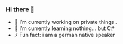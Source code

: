 ### Hi there 👋

- 🔭 I’m currently working on private things..
- 🌱 I’m currently learning nothing... but C#
- ⚡ Fun fact: i am a german native speaker
